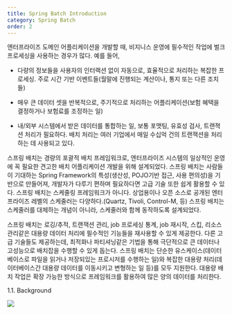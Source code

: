```yaml
---
title: Spring Batch Introduction
category: Spring Batch
order: 2
---
```


엔터프라이즈 도메인 어플리케이션을 개발할 때, 비지니스 운영에 필수적인 작업에 벌크 프로세싱을 사용하는 경우가 많다. 예를 들어,

- 다량의 정보들을 사용자의 인터랙션 없이 자동으로, 효율적으로 처리하는 복잡한 프로세싱. 주로 시간 기반 이벤트들(월말에 진행되는 계산이나, 통지 또는 다른 조치들)

- 매우 큰 데이터 셋을 반복적으로, 주기적으로 처리하는 어플리케이션(보험 혜택을 결정하거나 보험료를 조정하는 일) 

- 내/외부 시스템에서 받은 데이터를 통합하는 일, 보통 포맷팅, 유효성 검사, 트랜젹션 처리가 필요하다. 배치 처리는 여러 기업에서 매일 수십억 건의 트랜잭션을 처리하는 데 사용되고 있다.

스프링 배치는 경량의 포괄적 배치 프레임워크로, 엔터프라이즈 시스템의 일상적인 운영에 꼭 필요한 견고한 배치 어플리케이션 개발을 위해 설계되었다. 스프링 배치는 사람들이 기대하는 Spring Framework의 특성(생산성, POJO기반 접근, 사용 편의성)을 기반으로 만들어져, 개발자가 다루기 편하며 필요하다면 고급 기술 또한 쉽게 활용할 수 있다. 스프링 배치는 스케줄링 프레임워크가 아니다. 상업용이나 오픈 소스로 공개된 엔터프라이즈 레벨의 스케줄러는 다양하다.(Quartz, Tivoli, Control-M, 등) 스프링 배치는 스케줄러를 대체하는 개념이 아니라, 스케줄러와 함께 동작하도록 설계되었다.

스프링 배치는 로깅/추적, 트랜잭션 관리, job 프로세싱 통계, job 재시작, 스킵, 리소스 관리같은 대용량 데이터 처리에 필수적인 기능들을 재사용할 수 있게 제공한다. 다른 고급 기술들도 제공하는데, 최적화나 파티셔닝같은 기법을 통해 극단적으로 큰 데이터나 고성능으로 배치잡을 수행할 수 있게 돕는다. 스프링 배치는 단순한 유스케이스(데이터베이스로 파일을 읽거나 저장되있는 프로시저를 수행하는 일)와 복잡한 대용량 처리(데이터베이스간 대용량 데이터를 이동시키고 변형하는 일 등)를 모두 지원한다. 대용량 배치 작업은 확장 가능한 방식으로 프레임워크를 활용하여 많은 양의 데이터를 처리한다.

1.1. Background

![](//placehold.it/800x600)
